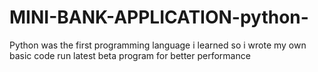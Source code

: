 # MINI-BANK-APPLICATION-python-
Python was the first programming language i learned so i wrote my own  basic code run latest beta program for better performance
